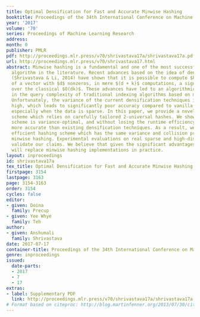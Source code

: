 ```yaml
---
title: Optimal Densification for Fast and Accurate Minwise Hashing
booktitle: Proceedings of the 34th International Conference on Machine Learning
year: '2017'
volume: '70'
series: Proceedings of Machine Learning Research
address: 
month: 0
publisher: PMLR
pdf: http://proceedings.mlr.press/v70/shrivastava17a/shrivastava17a.pdf
url: http://proceedings.mlr.press/v70/shrivastava17.html
abstract: Minwise hashing is a fundamental and one of the most successful hashing
  algorithm in the literature. Recent advances based on the idea of densification
  (Shrivastava & Li, 2014) have shown that it is possible to compute $k$ minwise hashes,
  of a vector with $d$ nonzeros, in mere $(d + k)$ computations, a significant improvement
  over the classical $O(dk)$. These advances have led to an algorithmic improvement
  in the query complexity of traditional indexing algorithms based on minwise hashing.
  Unfortunately, the variance of the current densification techniques is unnecessarily
  high, which leads to significantly poor accuracy compared to vanilla minwise hashing,
  especially when the data is sparse. In this paper, we provide a novel densification
  scheme which relies on carefully tailored 2-universal hashes. We show that the proposed
  scheme is variance-optimal, and without losing the runtime efficiency, it is significantly
  more accurate than existing densification techniques. As a result, we obtain a significantly
  efficient hashing scheme which has the same variance and collision probability as
  minwise hashing. Experimental evaluations on real sparse and high-dimensional datasets
  validate our claims. We believe that given the significant advantages, our method
  will replace minwise hashing implementations in practice.
layout: inproceedings
id: shrivastava17a
tex_title: Optimal Densification for Fast and Accurate Minwise Hashing
firstpage: 3154
lastpage: 3163
page: 3154-3163
order: 3154
cycles: false
editor:
- given: Doina
  family: Precup
- given: Yee Whye
  family: Teh
author:
- given: Anshumali
  family: Shrivastava
date: 2017-07-17
container-title: Proceedings of the 34th International Conference on Machine Learning
genre: inproceedings
issued:
  date-parts:
  - 2017
  - 7
  - 17
extras:
- label: Supplementary PDF
  link: http://proceedings.mlr.press/v70/shrivastava17a/shrivastava17a-supp.pdf
# Format based on citeproc: http://blog.martinfenner.org/2013/07/30/citeproc-yaml-for-bibliographies/
---
```


